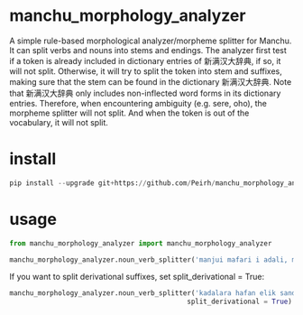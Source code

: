 # manchu_morphology_analyzer
A simple rule-based morphological analyzer/morpheme splitter for Manchu. It can split verbs and nouns into stems and endings. 
The analyzer first test if a token is already included in dictionary entries of 新满汉大辞典, if so, it will not split. Otherwise, it will try to split the token into stem and suffixes, making sure that the stem can be found in the dictionary 新满汉大辞典.
Note that 新满汉大辞典 only includes non-inflected word forms in its dictionary entries.
Therefore, when encountering ambiguity (e.g. sere, oho), the morpheme splitter will not split. And when the token is out of the vocabulary, it will not split.

# install
```python
pip install --upgrade git+https://github.com/Peirh/manchu_morphology_analyzer.git
```

# usage
```python
from manchu_morphology_analyzer import manchu_morphology_analyzer

manchu_morphology_analyzer.noun_verb_splitter('manjui mafari i adali, muse sasa gabtambi')
```

If you want to split derivational suffixes, set split_derivational = True:
```python
manchu_morphology_analyzer.noun_verb_splitter('kadalara hafan elik sandari semin no cy uthai acanjimbi',
                                            split_derivational = True)
```